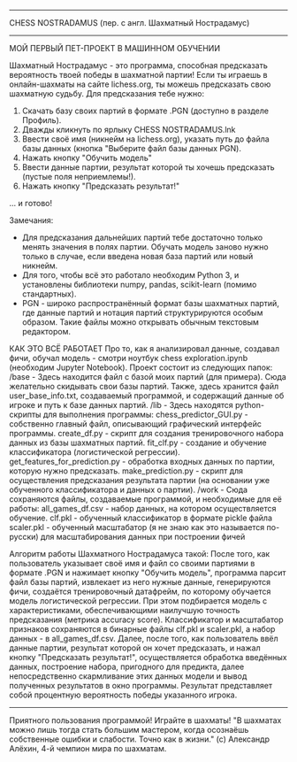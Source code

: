*****************
CHESS NOSTRADAMUS (пер. с англ. Шахматный Нострадамус)
*****************

МОЙ ПЕРВЫЙ ПЕТ-ПРОЕКТ В МАШИННОМ ОБУЧЕНИИ

Шахматный Нострадамус - это программа, способная предсказать вероятность твоей победы в шахматной партии!
Если ты играешь в онлайн-шахматы на сайте lichess.org, ты можешь предсказать свою шахматную судьбу.
Для предсказания тебе нужно:
1) Скачать базу своих партий в формате .PGN (доступно в разделе Профиль). 
2) Дважды кликнуть по ярлыку CHESS NOSTRADAMUS.lnk
3) Ввести своё имя (никнейм на lichess.org), указать путь до файла базы данных (кнопка "Выберите файл базы данных PGN).
4) Нажать кнопку "Обучить модель"
5) Ввести данные партии, результат которой ты хочешь предсказать (пустые поля неприемлемы!).
6) Нажать кнопку "Предсказать результат!"

... и готово!

Замечания:
- Для предсказания дальнейших партий тебе достаточно только менять значения в полях партии. Обучать модель заново нужно только в случае, если введена новая база партий или новый никнейм.
- Для того, чтобы всё это работало необходим Python 3, и установлены библиотеки numpy, pandas, scikit-learn (помимо стандартных).
- PGN - широко распространённый формат базы шахматных партий, где данные партий и нотация партий структурируются особым образом. Такие файлы можно открывать обычным текстовым редактором.


КАК ЭТО ВСЁ РАБОТАЕТ
Про то, как я анализировал данные, создавал фичи, обучал модель - смотри ноутбук chess exploration.ipynb (необходим Jupyter Notebook).
Проект состоит из следующих папок:
/base - Здесь находится файл с базой моих партий (для примера). Сюда желательно скидывать свои базы партий. Также, здесь хранится файл user_base_info.txt, создаваемый программой, и содержащий данные об игроке и путь к базе данных партий.
/lib - Здесь находятся python-скрипты для выполнения программы:
	chess_predictor_GUI.py - собственно главный файл, описывающий графический интерфейс программы.
	create_df.py - скрипт для создания тренировочного набора данных из базы шахматных партий.
	fit_clf.py - создание и обучение классификатора (логистической регрессии).
	get_features_for_prediction.py - обработка входных данных по партии, которую нужно предсказать.
	make_prediction.py - скрипт для осуществления предсказания результата партии (на основании уже обученного классификатора и данных о партии).
/work - Сюда сохраняются файлы, создаваемые программой, и необходимые для её работы:
	all_games_df.csv - набор данных, на котором осуществляется обучение.
	clf.pkl - обученный классификатор в формате pickle файла
	scaler.pkl - обученный масштабатор (я не знаю как это называется по-русски) для масштабирования данных при построении фичей

Алгоритм работы Шахматного Нострадамуса такой:
После того, как пользователь указывает своё имя и файл со своими партиями в формате .PGN и нажимает кнопку "Обучить модель",
программа парсит файл базы партий, извлекает из него нужные данные, генерируются фичи, создаётся тренировочный датафрейм, по которому обучается модель логистической регрессии.
При этом подбирается модель с характеристиками, обеспечивающими наилучшую точность предсказания (метрика accuracy score).
Классификатор и масштабатор признаков сохраняются в бинарные файлы clf.pkl и scaler.pkl, а набор данных - в all_games_df.csv.
Далее, после того, как пользователь ввёл данные партии, результат которой он хочет предсказать, и нажал кнопку "Предсказать результат!",
осуществляется обработка введённых данных, построение набора, пригодного для предикта, далее непосредственно скармливание этих данных модели и вывод полученных результатов в окно программы.
Результат представляет собой процентную вероятность победы указанного игрока.


****************
Приятного пользования программой!
Играйте в шахматы!
"В шахматах можно лишь тогда стать большим мастером, когда осознаёшь собственные ошибки и слабости. Точно как в жизни." (с)
Александр Алёхин, 4-й чемпион мира по шахматам.
